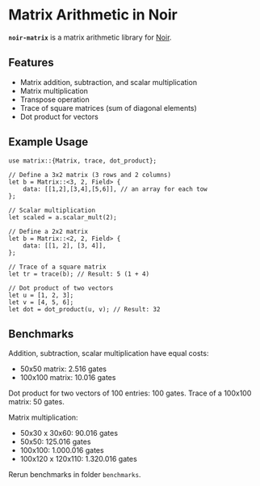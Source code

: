# Matrix Arithmetic in Noir

**`noir-matrix`** is a matrix arithmetic library for [Noir](https://github.com/noir-lang/noir).

## Features

- Matrix addition, subtraction, and scalar multiplication
- Matrix multiplication
- Transpose operation
- Trace of square matrices (sum of diagonal elements)
- Dot product for vectors

## Example Usage

```noir
use matrix::{Matrix, trace, dot_product};

// Define a 3x2 matrix (3 rows and 2 columns)
let b = Matrix::<3, 2, Field> {
    data: [[1,2],[3,4],[5,6]], // an array for each tow
};

// Scalar multiplication
let scaled = a.scalar_mult(2);

// Define a 2x2 matrix
let b = Matrix::<2, 2, Field> {
    data: [[1, 2], [3, 4]],
};

// Trace of a square matrix
let tr = trace(b); // Result: 5 (1 + 4)

// Dot product of two vectors
let u = [1, 2, 3];
let v = [4, 5, 6];
let dot = dot_product(u, v); // Result: 32
```

## Benchmarks 

Addition, subtraction, scalar multiplication have equal costs:
- 50x50 matrix: 2.516 gates
- 100x100 matrix: 10.016 gates

Dot product for two vectors of 100 entries: 100 gates. Trace of a 100x100 matrix: 50 gates. 

Matrix multiplication:
- 50x30 x 30x60: 90.016 gates
- 50x50: 125.016 gates
- 100x100: 1.000.016 gates
- 100x120 x 120x110: 1.320.016 gates

Rerun benchmarks in folder `benchmarks`.
